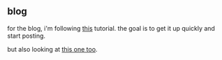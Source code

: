 ## blog
for the blog, i'm following [this](https://realpython.com/python-django-blog/) tutorial. the goal is to get it up quickly and start posting. 

but also looking at [this one too](https://justdjango.com/blog/build-a-blog-with-django).

